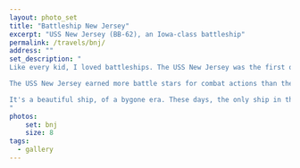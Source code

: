 ```yaml
---
layout: photo_set
title: "Battleship New Jersey"
excerpt: "USS New Jersey (BB-62), an Iowa-class battleship"
permalink: /travels/bnj/
address: ""
set_description: "
Like every kid, I loved battleships. The USS New Jersey was the first one I saw outside the pages of a history book. The scale is hard to understand until you've walked the decks. Even seeing it at a distance doesn't show just how large these ships are. The armor plating is insanely thick. Aircraft carriers superseded the battleship and won the Pacific Theater, but I don't think they'll have the same inspirational appeal.

The USS New Jersey earned more battle stars for combat actions than the other three completed Iowa-class battleships, and fought from WW2 to the Persian Gulf. Designed in 1938.  9x 16 inch Mark 7 guns, 12x 5 inch Mark 12 guns, 32× BGM-109 Tomahawk cruise missiles, 16× RGM-84 Harpoon Anti-Ship missiles and 4× 20 mm Phalanx CIWS. It was built in Philadelphia Naval Shipyard, and is just across the river these days.

It's a beautiful ship, of a bygone era. These days, the only ship in the US Navy that sunk another vessel in anger is the USS Constitution. Which did so during the War of 1812. It's still in remarkably good shape and worth touring. The majority of the ship is available for wandering through.
"
photos:
    set: bnj
    size: 8
tags:
  - gallery
---
```


